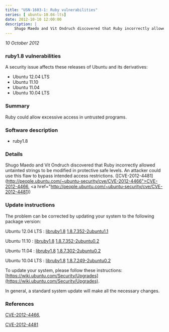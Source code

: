 ```yaml
---
title: "USN-1603-1: Ruby vulnerabilities"
series: [ ubuntu-10.04-lts]
date: 2012-10-10 12:00:00
description: |
    Shugo Maedo and Vit Ondruch discovered that Ruby incorrectly allowed untainted strings to be modified in protective safe levels. An attacker could use this flaw to bypass intended access restrictions. ([CVE-2012-4481](http://people.ubuntu.com/~ubuntu-security/cve/CVE-2012-4466">CVE-2012-4466</a>, <a href="http://people.ubuntu.com/~ubuntu-security/cve/CVE-2012-4481)) 
--- 
```

 
 

*10 October 2012*

### ruby1.8 vulnerabilities

A security issue affects these releases of Ubuntu and its derivatives:

* Ubuntu 12.04 LTS
* Ubuntu 11.10
* Ubuntu 11.04
* Ubuntu 10.04 LTS

### Summary

Ruby could allow excessive access in untrusted programs. 

### Software description

* ruby1.8 

### Details

Shugo Maedo and Vit Ondruch discovered that Ruby incorrectly allowed untainted strings to be modified in protective safe levels. An attacker could use this flaw to bypass intended access restrictions. ([CVE-2012-4481](http://people.ubuntu.com/~ubuntu-security/cve/CVE-2012-4466">CVE-2012-4466</a>, <a href="http://people.ubuntu.com/~ubuntu-security/cve/CVE-2012-4481)) 

### Update instructions

The problem can be corrected by updating your system to the following package version:

Ubuntu 12.04 LTS
 : [libruby1.8](https://launchpad.net/ubuntu/+source/ruby1.8) <span> [1.8.7.352-2ubuntu1.1](https://launchpad.net/ubuntu/+source/ruby1.8/1.8.7.352-2ubuntu1.1) </span> 

Ubuntu 11.10
 : [libruby1.8](https://launchpad.net/ubuntu/+source/ruby1.8) <span> [1.8.7.352-2ubuntu0.2](https://launchpad.net/ubuntu/+source/ruby1.8/1.8.7.352-2ubuntu0.2) </span> 

Ubuntu 11.04
 : [libruby1.8](https://launchpad.net/ubuntu/+source/ruby1.8) <span> [1.8.7.302-2ubuntu0.2](https://launchpad.net/ubuntu/+source/ruby1.8/1.8.7.302-2ubuntu0.2) </span> 

Ubuntu 10.04 LTS
 : [libruby1.8](https://launchpad.net/ubuntu/+source/ruby1.8) <span> [1.8.7.249-2ubuntu0.2](https://launchpad.net/ubuntu/+source/ruby1.8/1.8.7.249-2ubuntu0.2) </span> 

To update your system, please follow these instructions: [https://wiki.ubuntu.com/Security/Upgrades](https://wiki.ubuntu.com/Security/Upgrades).

In general, a standard system update will make all the necessary changes. 

### References

 
 [CVE-2012-4466](http://people.ubuntu.com/~ubuntu-security/cve/CVE-2012-4466), 

 [CVE-2012-4481](http://people.ubuntu.com/~ubuntu-security/cve/CVE-2012-4481)
 

